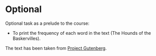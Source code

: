 # Optional

Optional task as a prelude to the course:
- To print the frequency of each word in the text (The Hounds of the Baskervilles).

The text has been taken from [Project Gutenberg](https://www.gutenberg.org/files/2852/2852-h/2852-h.htm).
